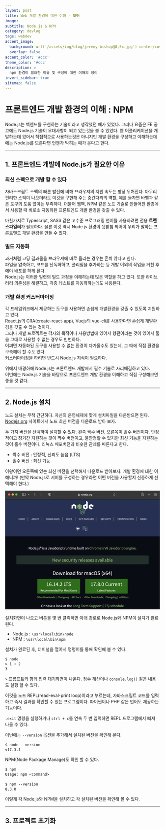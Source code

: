 ```yaml
---
layout: post
title: Web 개발 환경에 대한 이해 - NPM
image:
subtitle: Node.js & NPM
category: devlog
tags: webdev
accent_image: 
  background: url('/assets/img/blog/jeremy-bishop@0,5x.jpg') center/cover
  overlay: false
accent_color: '#ccc'
theme_color: '#ccc'
description: >
  npm 환경이 필요한 이유 및 구성에 대한 이해의 정리
invert_sidebar: true
sitemap: false
---
```


# 프론트엔드 개발 환경의 이해 : NPM
Node.js는 백엔드를 구현하는 기술이라고 생각했던 때가 있었다. 그러나 요즘은 FE 공고에도 Node.js 기술이 우대사항이 되고 있는것을 볼 수 있었다. 웹 어플리케이션을 개발하는데 있어서 직접적으로 사용하는것은 아니지만 개발 환경을 구성하고 이해하는데에는 Node.js를 모른다면 언젠가 막히는 때가 온다고 한다.

---

## 1. 프론트엔드 개발에 Node.js가 필요한 이유
### 최신 스펙으로 개발 할 수 있다
자바스크립트 스펙의 빠른 발전에 비해 브라우져의 지원 속도는 항상 뒤쳐진다. 아무리 편리한 스펙이 나오더라도 이것을 구현해 주는 중간다리의 역할, 예를 들자면 바벨과 같은 도구의 도움 없이는 부족하다. 더불어 웹팩, NPM 같은 노드 기술로 만들어진 환경에서 사용할 때 비로소 자동화된 프론트엔드 개발 환경을 갖출 수 있다.

마찬가지로 Typescript, SASS 같은 고수준 프로그래밍 언어를 사용하려면 전용 **트랜스파일러**가 필요하다. 물론 이것 역시 Node.js 환경이 뒷받침 되어야 우리가 말하는 프론트엔드 개발 환경을 만들 수 있다.

### 빌드 자동화
과거처럼 코딩 결과물을 브라우져에 바로 올리는 경우는 흔치 않다고 한다. <br>
파일을 압축하고, 코드를 난독화하고, 폴리필을 추가하는 등 개발 이외의 작업을 거친 후에야 배포를 하게 된다. <br>
Node.js는 이러한 일련의 빌드 과정을 이해하는데 많은 역할을 하고 있다. 또한 라이브러리 의존성을 해결하고, 각종 테스트를 자동화하는데도 사용된다.

### 개발 환경 커스터마이징
각 프레임워크에서 제공하는 도구를 사용하면 손쉽게 개발환경을 갖출 수 있도록 지원하고 있다. <br>
React.js의 CRA(create-react-app), Vuejs의 vue-cli를 사용한다면 손쉽게 개발환경을 갖출 수 있는 것이다. <br>
그러나 개발 프로젝트는 각자의 목적이나 사용방법에 있어서 형편이라는 것이 있어서 툴을 그대로 사용할 수 없는 경우도 빈번하다. <br> 어쩌면 자동화된 도구를 사용할 수 없는 환경이 다가올수도 있는데, 그 때에 직접 환경을 구축해야 할 수도 있다. <br>
커스터마이징을 하려면 반드시 Node.js 지식이 필요하다. <br>


위에서 배경하에 Node.js는 프론트엔드 개발에서 필수 기술로 자리매김하고 있다. <br>
이번에는 Node.js 기술을 바탕으로 프론트엔드 개발 환경을 이해하고 직접 구성해보면 좋을 것 같다.

--------

## 2. Node.js 설치
노드 설치는 무척 간단하다. 자신의 운영체제에 맞게 설치파일을 다운받으면 된다. <br>
[Nodejs.org](https://Nodejs.org) 사이트에서 노드 최신 버전을 다운로드 받아 보자. <br>

두 가지 버전을 선택하여 설치할 수 있다. 왼쪽 짝수 버전, 오른쪽이 홀수 버전이다. 안정적이고 장기간 지원하는 것이 짝수 버전이고, 불안정할 수 있지만 최신 기능을 지원하는 것이 홀수 버전이다. 리눅스 배포버전과 비슷한 관례를 따른다고 한다. <br>

- 짝수 버전 : 안정적, 신뢰도 높음 (LTS)
- 홀수 버전 : 최신 기능

이왕이면 오른쪽에 있는 최신 버전을 선택해서 다운로드 받아보자. 개발 환경에 대한 이해니까! (만약 Node.js로 서버를 구성하는 경우라면 어떤 버전을 사용할지 신중하게 선택해야 한다.)

![img](/assets/img/web_env_img/nodejs.png)

설치화면이 나오고 버튼을 몇 번 클릭하면 아래 경로로 Node.js와 NPM이 설치가 완료된다. <br>

 - Node.js : `\usr\local\bin\node`
 - NPM : `\usr\local\bin\npm`

설치가 완료된 후, 터미널을 열어서 명령어를 통해 확인해 볼 수 있다.
```
$ node
> 1 + 2
3
```

`>` 프롬프트와 함께 입력 대기화면이 나온다. 정수 계산이나 `console.log()` 같은 내용도 실행 할 수 있다.

이것을 노드 REPL(read-eval-print loop)이라고 부르는데, 자바스크립트 코드를 입력하고 즉시 결과를 확인할 수 있는 프로그램이다. 파이썬이나 PHP 같은 언어도 제공하는 기능이다.

`.exit` 명령을 실행하거나 `ctrl + c`를 연속 두 번 입력하면 REPL 프로그램에서 빠져 나올 수 있다. <br>

이번에는 `--version` 옵션을 추가해서 설치된 버전을 확인해 본다.
```
$ node --version
v17.3.1
```
NPM(Node Package Manage)도 확인 할 수 있다.
```
$ npm
Usage: npm <command>

$ npm --version
8.3.0
```
이렇게 각 Node.js와 NPM을 설치하고 각 설치된 버전을 확인해 볼 수 있다.

---

## 3. 프로젝트 초기화

